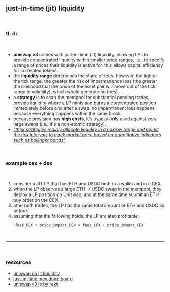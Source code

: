 ## just-in-time (jit) liquidity 

<br>

### tl; dr

<br>

* **uniswap v3** comes with just-in-time (jit) liquidity, allowing LPs to provide concentrated liquidity within smaller price ranges, i.e., to specify a range of prices their liquidity is active for. this allows capital efficiency for correlated tokens.
* the **liquidity range** determines the share of fees. however, the tighter the tick range, the greater the risk of impermanence loss (the greater the likelihood that the price of the asset pair will move out of the tick range to volatility), which would generate no fees).
* a **strategy** is to scan the mempool for substantial pending trades, provide liquidity where a LP mints and burns a concentrated position immediately before and after a swap. no impermanent loss happens because everything happens within the same block.
* because provision has **high costs**, it's usually only used against very large swaps (i.e., it's a non-atomic strategy).
* [*"their strategies mainly allocate liquidity in a narrow range and adjust the tick intervals to track market price based on quantitative indicators such as bollinger bands"*](https://mirror.xyz/0xc19565163aFdEe3783FC970E4Bd0275B11848d34/wr9JWZ_MIroWnXeze_tXG1R7nSsoTkp7IvqK5BsWYhA)


<br>

### example cex + dex

<br>

1. consider a JIT LP that has ETH and USDC both in a wallet and in a CEX. 
2. when the LP observes a large ETH -> USDC swap in the mempool, they deploy a LP position on Uniswap, and at the same time submit an ETH buy order on the CEX. 
3. after both trades, the LP has the same total amount of ETH and USDC as before. 
4. assuming that the following holds, the LP are also profitable:

```
    fees_DEX + price_impact_DEX > fees_CEX + price_impact_CEX
```


<br>

----

<br>

### resources

* [uniswap on jit liquidity](https://uniswap.org/blog/jit-liquidity)
* [just-in-time mev dune board](https://dune.com/ChainsightAnalytics/Uniswap-v3-Just-in-Time-(JIT)-Liquidity-MEV)
* [uniswap v3 lp by rekt](https://rekt.news/uniswap-v3-lp-rekt/)
